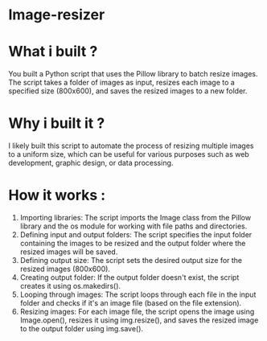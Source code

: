 # Image-resizer

# What i built ?

You built a Python script that uses the Pillow library to batch resize images. The script takes a folder of images as input, resizes each image to a specified size (800x600), and saves the resized images to a new folder.

# Why i built it ?

I likely built this script to automate the process of resizing multiple images to a uniform size, which can be useful for various purposes such as web development, graphic design, or data processing.

# How it works :

1. Importing libraries: The script imports the Image class from the Pillow library and the os module for working with file paths and directories.
2. Defining input and output folders: The script specifies the input folder containing the images to be resized and the output folder where the resized images will be saved.
3. Defining output size: The script sets the desired output size for the resized images (800x600).
4. Creating output folder: If the output folder doesn't exist, the script creates it using os.makedirs().
5. Looping through images: The script loops through each file in the input folder and checks if it's an image file (based on the file extension).
6. Resizing images: For each image file, the script opens the image using Image.open(), resizes it using img.resize(), and saves the resized image to the output folder using img.save().
